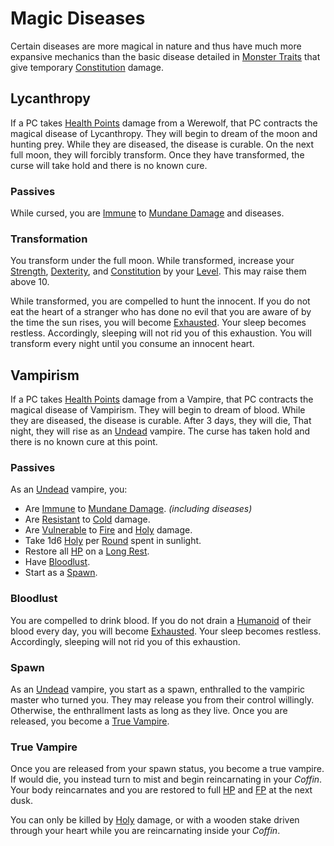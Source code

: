 # Magic Diseases

Certain diseases are more magical in nature and thus have much more expansive mechanics than the basic disease detailed in [Monster Traits](Monster%20Traits.md) that give temporary [Constitution](../../Player%20Characters/The%20Ability%20Scores/Constitution.md) damage.

## Lycanthropy

If a PC takes [Health Points](../../Player%20Characters/Derived%20Statistics/Health%20Points.md) damage from a Werewolf, that PC contracts the magical disease of Lycanthropy. They will begin to dream of the moon and hunting prey. While they are diseased, the disease is curable. On the next full moon, they will forcibly transform. Once they have transformed, the curse will take hold and there is no known cure.

### Passives

While cursed, you are [Immune](../../Game%20Procedures/Conditions/Immune.md) to [Mundane Damage](../../Game%20Procedures/Combat/Damage%20Types/Mundane%20Damage.md) and diseases.

### Transformation

You transform under the full moon. While transformed, increase your [Strength](../../Player%20Characters/The%20Ability%20Scores/Strength.md), [Dexterity](../../Player%20Characters/The%20Ability%20Scores/Dexterity.md), and [Constitution](../../Player%20Characters/The%20Ability%20Scores/Constitution.md) by your [Level](../../Player%20Characters/Derived%20Statistics/Level.md). This may raise them above 10.

While transformed, you are compelled to hunt the innocent. If you do not eat the heart of a stranger who has done no evil that you are aware of by the time the sun rises, you will become [Exhausted](../../Game%20Procedures/Conditions/Exhausted.md). Your sleep becomes restless. Accordingly, sleeping will not rid you of this exhaustion. You will transform every night until you consume an innocent heart.

## Vampirism

If a PC takes [Health Points](../../Player%20Characters/Derived%20Statistics/Health%20Points.md) damage from a Vampire, that PC contracts the magical disease of Vampirism. They will begin to dream of blood. While they are diseased, the disease is curable. After 3 days, they will die, That night, they will rise as an [Undead](Creature%20Types/Undead.md) vampire. The curse has taken hold and there is no known cure at this point.

### Passives

As an [Undead](Creature%20Types/Undead.md) vampire, you:

- Are [Immune](../../Game%20Procedures/Conditions/Immune.md) to [Mundane Damage](../../Game%20Procedures/Combat/Damage%20Types/Mundane%20Damage.md). *(including diseases)*
- Are [Resistant](../../Game%20Procedures/Conditions/Resistant.md) to [Cold](../../Game%20Procedures/Combat/Damage%20Types/Cold.md) damage.
- Are [Vulnerable](../../Game%20Procedures/Conditions/Vulnerable.md) to [Fire](../../Magic/Spells/Spell%20Domains/Fire.md) and [Holy](../../Game%20Procedures/Combat/Damage%20Types/Holy.md) damage.
- Take 1d6 [Holy](../../Game%20Procedures/Combat/Damage%20Types/Holy.md) per [Round](../../Game%20Procedures/Core%20Procedures/Round.md) spent in sunlight.
- Restore all [HP](../../Player%20Characters/Derived%20Statistics/Health%20Points.md) on a [Long Rest](../../Game%20Procedures/Core%20Procedures/Resting.md#Long%20Rest).
- Have [Bloodlust](Magic%20Diseases.md#Bloodlust).
- Start as a [Spawn](Magic%20Diseases.md#Spawn).

### Bloodlust

You are compelled to drink blood. If you do not drain a [Humanoid](Creature%20Types/Humanoid.md) of their blood every day, you will become [Exhausted](../../Game%20Procedures/Conditions/Exhausted.md). Your sleep becomes restless. Accordingly, sleeping will not rid you of this exhaustion.

### Spawn

As an [Undead](Creature%20Types/Undead.md) vampire, you start as a spawn, enthralled to the vampiric master who turned you. They may release you from their control willingly. Otherwise, the enthrallment lasts as long as they live. Once you are released, you become a [True Vampire](Magic%20Diseases.md#True%20Vampire).

### True Vampire

Once you are released from your spawn status, you become a true vampire. If would die, you instead turn to mist and begin reincarnating in your *Coffin*. Your body reincarnates and you are restored to full [HP](../../Player%20Characters/Derived%20Statistics/Health%20Points.md) and [FP](../../Player%20Characters/Derived%20Statistics/Fatigue%20Points.md) at the next dusk.

You can only be killed by [Holy](../../Game%20Procedures/Combat/Damage%20Types/Holy.md) damage, or with a wooden stake driven through your heart while you are reincarnating inside your *Coffin*.
